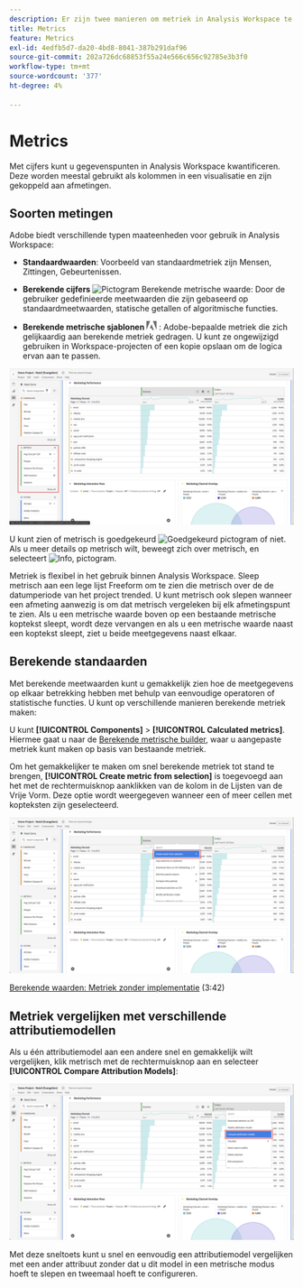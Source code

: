 ```yaml
---
description: Er zijn twee manieren om metriek in Analysis Workspace te gebruiken.
title: Metrics
feature: Metrics
exl-id: 4edfb5d7-da20-4bd8-8041-387b291daf96
source-git-commit: 202a726dc68853f55a24e566c656c92785e3b3f0
workflow-type: tm+mt
source-wordcount: '377'
ht-degree: 4%

---
```


# Metrics

Met cijfers kunt u gegevenspunten in Analysis Workspace kwantificeren. Deze worden meestal gebruikt als kolommen in een visualisatie en zijn gekoppeld aan afmetingen.

## Soorten metingen

Adobe biedt verschillende typen maateenheden voor gebruik in Analysis Workspace:

* **Standaardwaarden**: Voorbeeld van standaardmetriek zijn Mensen, Zittingen, Gebeurtenissen.

* **Berekende cijfers** ![Pictogram Berekende metrische waarde](https://spectrum.adobe.com/static/icons/workflow_18/Smock_Calculator_18_N.svg): Door de gebruiker gedefinieerde meetwaarden die zijn gebaseerd op standaardmeetwaarden, statische getallen of algoritmische functies.

* **Berekende metrische sjablonen**  <img src="./assets/adobe-logo.svg" width="18"> : Adobe-bepaalde metriek die zich gelijkaardig aan berekende metriek gedragen. U kunt ze ongewijzigd gebruiken in Workspace-projecten of een kopie opslaan om de logica ervan aan te passen.


![Metrische gegevens in de gebruikersinterface](assets/cja-metrics.png)

U kunt zien of metrisch is goedgekeurd ![Goedgekeurd pictogram](https://spectrum.adobe.com/static/icons/ui_18/CheckmarkSize100.svg)  of niet. Als u meer details op metrisch wilt, beweegt zich over metrisch, en selecteert ![Info, pictogram](https://spectrum.adobe.com/static/icons/workflow_18/Smock_InfoOutline_18_N.svg).


Metriek is flexibel in het gebruik binnen Analysis Workspace. Sleep metrisch aan een lege lijst Freeform om te zien die metrisch over de de datumperiode van het project trended. U kunt metrisch ook slepen wanneer een afmeting aanwezig is om dat metrisch vergeleken bij elk afmetingspunt te zien. Als u een metrische waarde boven op een bestaande metrische koptekst sleept, wordt deze vervangen en als u een metrische waarde naast een koptekst sleept, ziet u beide meetgegevens naast elkaar.

## Berekende standaarden

Met berekende meetwaarden kunt u gemakkelijk zien hoe de meetgegevens op elkaar betrekking hebben met behulp van eenvoudige operatoren of statistische functies. U kunt op verschillende manieren berekende metriek maken:

U kunt **[!UICONTROL Components]** > **[!UICONTROL Calculated metrics]**. Hiermee gaat u naar de [Berekende metrische builder](/help/components/calc-metrics/calc-metr-overview.md), waar u aangepaste metriek kunt maken op basis van bestaande metriek.

Om het gemakkelijker te maken om snel berekende metriek tot stand te brengen, **[!UICONTROL Create metric from selection]** is toegevoegd aan het met de rechtermuisknop aanklikken van de kolom in de Lijsten van de Vrije Vorm. Deze optie wordt weergegeven wanneer een of meer cellen met kopteksten zijn geselecteerd.

![Maken van selectie](assets/create-metric-from-selection.png)

[Berekende waarden: Metriek zonder implementatie](https://experienceleague.adobe.com/docs/analytics-learn/tutorials/components/calculated-metrics/calculated-metrics-implementationless-metrics.html) (3:42)

## Metriek vergelijken met verschillende attributiemodellen

Als u één attributiemodel aan een andere snel en gemakkelijk wilt vergelijken, klik metrisch met de rechtermuisknop aan en selecteer **[!UICONTROL Compare Attribution Models]**:

![Kenmerk vergelijken](assets/compare-attribution.png)

Met deze sneltoets kunt u snel en eenvoudig een attributiemodel vergelijken met een ander attribuut zonder dat u dit model in een metrische modus hoeft te slepen en tweemaal hoeft te configureren.
